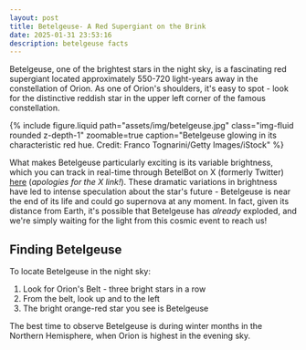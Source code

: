 ```yaml
---
layout: post
title: Betelgeuse- A Red Supergiant on the Brink
date: 2025-01-31 23:53:16
description: betelgeuse facts
---
```


Betelgeuse, one of the brightest stars in the night sky, is a fascinating red supergiant located approximately 550-720 light-years away in the constellation of Orion. As one of Orion's shoulders, it's easy to spot - look for the distinctive reddish star in the upper left corner of the famous constellation.

<div class="row mt-3">
    <div class="col-sm mt-3 mt-md-0">
        {% include figure.liquid path="assets/img/betelgeuse.jpg" class="img-fluid rounded z-depth-1" zoomable=true caption="Betelgeuse glowing in its characteristic red hue. Credit: Franco Tognarini/Getty Images/iStock" %}
    </div>
</div>

What makes Betelgeuse particularly exciting is its variable brightness, which you can track in real-time through BetelBot on X (formerly Twitter) [here](https://x.com/betelbot?lang=en&mx=2) (*apologies for the X link!*). These dramatic variations in brightness have led to intense speculation about the star's future - Betelgeuse is near the end of its life and could go supernova at any moment. In fact, given its distance from Earth, it's possible that Betelgeuse has *already* exploded, and we're simply waiting for the light from this cosmic event to reach us!

## Finding Betelgeuse

To locate Betelgeuse in the night sky:
1. Look for Orion's Belt - three bright stars in a row
2. From the belt, look up and to the left
3. The bright orange-red star you see is Betelgeuse

The best time to observe Betelgeuse is during winter months in the Northern Hemisphere, when Orion is highest in the evening sky.
